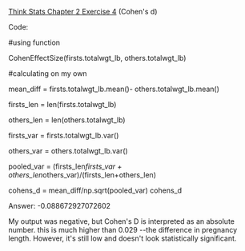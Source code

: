 [Think Stats Chapter 2 Exercise 4](http://greenteapress.com/thinkstats2/html/thinkstats2003.html#toc24) (Cohen's d)

Code: 

#using function 

CohenEffectSize(firsts.totalwgt_lb, others.totalwgt_lb)

\#calculating on my own 

mean_diff = firsts.totalwgt_lb.mean()- others.totalwgt_lb.mean() 

firsts_len = len(firsts.totalwgt_lb) 

others_len = len(others.totalwgt_lb) 

firsts_var = firsts.totalwgt_lb.var() 

others_var = others.totalwgt_lb.var() 

pooled_var = (firsts_len*firsts_var + others_len*others_var)/(firsts_len+others_len) 

cohens_d = mean_diff/np.sqrt(pooled_var) cohens_d

Answer: -0.088672927072602

My output was negative, but Cohen's D is interpreted as an absolute number. this is much higher than 0.029 --the difference in pregnancy length. However, it's still low and doesn't look statistically significant.
